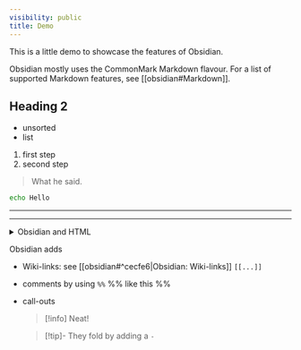 ```yaml
---
visibility: public
title: Demo
---
```

This is a little demo to showcase the features of Obsidian.

Obsidian mostly uses the CommonMark Markdown flavour. For a list of supported Markdown features, see [[obsidian#Markdown]].

## Heading 2

- unsorted
- list

1. first step
2. second step

> What he said.

```bash
echo Hello
```

---

<hr>

<details><summary>Obsidian and HTML</summary>
supports most HTML tags, some are sanitised
</details>

Obsidian adds

- Wiki-links: see [[obsidian#^cecfe6|Obsidian: Wiki-links]] `[[...]]`
- comments by using `%%` %% like this %%
- call-outs
  > [!info]
  > Neat!

  > [!tip]- They fold
  > by adding a `-`
